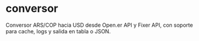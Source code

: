 # conversor
Conversor ARS/COP hacia USD desde Open.er API y Fixer API, con soporte para cache, logs y salida en tabla o JSON.
